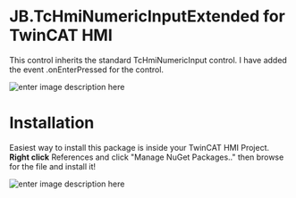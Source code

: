 # JB.TcHmiNumericInputExtended for TwinCAT HMI

This control inherits the standard TcHmiNumericInput control. 
I have added the event .onEnterPressed for the control. 

![enter image description here](https://user-images.githubusercontent.com/75740551/101651374-492c7b00-3a3d-11eb-836c-ea8cd9bda0d7.png)

# Installation
Easiest way to install this package is inside your TwinCAT HMI Project. 
**Right click** References and click "Manage NuGet Packages.." then browse for the file and install it! 

![enter image description here](https://user-images.githubusercontent.com/75740551/101645035-32cef100-3a36-11eb-88f4-eeaccd3366d6.png)

